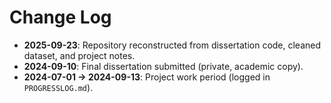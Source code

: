 # Change Log

- **2025-09-23**: Repository reconstructed from dissertation code, cleaned dataset, and project notes.  
- **2024-09-10**: Final dissertation submitted (private, academic copy).  
- **2024-07-01 → 2024-09-13**: Project work period (logged in `PROGRESSLOG.md`).  
